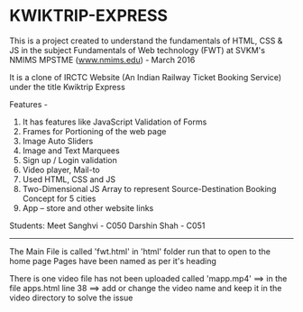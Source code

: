 # KWIKTRIP-EXPRESS
This is a project created to understand the fundamentals of HTML, CSS & JS in the subject Fundamentals of Web technology (FWT) at SVKM's NMIMS MPSTME (www.nmims.edu) - March 2016

It is a clone of IRCTC Website (An Indian Railway Ticket Booking Service) under the title Kwiktrip Express

Features - 
1. It has features like  JavaScript Validation of Forms 
2. Frames for Portioning of the web page
3. Image Auto Sliders 
4. Image and Text Marquees 
5. Sign up / Login validation 
6. Video player, Mail-to 
7. Used HTML, CSS and JS 
8. Two-Dimensional JS Array to represent Source-Destination Booking Concept for 5 cities 
9. App – store and other website links 
  
Students:
Meet Sanghvi - C050
Darshin Shah - C051
____________________________________________________________________________________________________________________________________

The Main File is called 'fwt.html' in 'html' folder
run that to open to the home page 
Pages have been named as per it's heading

There is one video file has not been uploaded called 'mapp.mp4' ==> in the file apps.html 
line 38 ==> <source src="../video/video.mp4">  add or change the video name and keep it in the video directory to solve the issue
